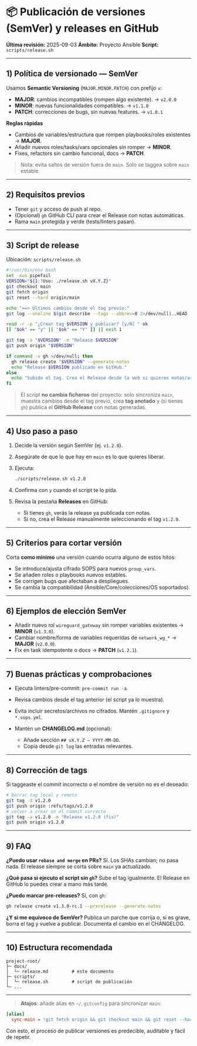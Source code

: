 # 📦 Publicación de versiones (SemVer) y releases en GitHub

**Última revisión:** 2025-09-03
**Ámbito:** Proyecto Ansible
**Script:** `scripts/release.sh`

---

## 1) Política de versionado — SemVer

Usamos **Semantic Versioning** (`MAJOR.MINOR.PATCH`) con prefijo `v`:

* **MAJOR**: cambios incompatibles (rompen algo existente). → `v2.0.0`
* **MINOR**: nuevas funcionalidades compatibles. → `v1.1.0`
* **PATCH**: correcciones de bugs, sin nuevas features. → `v1.0.1`

**Reglas rápidas**

* Cambios de variables/estructura que rompen playbooks/roles existentes → **MAJOR**.
* Añadir nuevos roles/tasks/vars opcionales sin romper → **MINOR**.
* Fixes, refactors sin cambio funcional, docs → **PATCH**.

> Nota: evita saltos de versión fuera de `main`. Solo se taggea sobre `main` estable.

---

## 2) Requisitos previos

* Tener `git` y acceso de push al repo.
* (Opcional) `gh` GitHub CLI para crear el Release con notas automáticas.
* Rama `main` protegida y verde (tests/linters pasan).

---

## 3) Script de release

Ubicación: `scripts/release.sh`

```bash
#!/usr/bin/env bash
set -euo pipefail
VERSION="${1:?Uso: ./release.sh vX.Y.Z}"
git checkout main
git fetch origin
git reset --hard origin/main

echo "==> Últimos cambios desde el tag previo:"
git log --oneline $(git describe --tags --abbrev=0 2>/dev/null)..HEAD || true

read -r -p "¿Crear tag $VERSION y publicar? [y/N] " ok
[[ "$ok" == "y" || "$ok" == "Y" ]] || exit 1

git tag -a "$VERSION" -m "Release $VERSION"
git push origin "$VERSION"

if command -v gh >/dev/null; then
  gh release create "$VERSION" --generate-notes
  echo "Release $VERSION publicado en GitHub."
else
  echo "Subido el tag. Crea el Release desde la web si quieres notas/artefactos."
fi
```

> El script **no cambia ficheros** del proyecto: solo sincroniza `main`, muestra cambios desde el tag previo, crea **tag anotado** y (si tienes `gh`) publica el **GitHub Release** con notas generadas.

---

## 4) Uso paso a paso

1. Decide la versión según SemVer (ej. `v1.2.0`).
2. Asegúrate de que lo que hay en `main` es lo que quieres liberar.
3. Ejecuta:

   ```bash
   ./scripts/release.sh v1.2.0
   ```
4. Confirma con `y` cuando el script te lo pida.
5. Revisa la pestaña **Releases** en GitHub:

   * Si tienes `gh`, verás la release ya publicada con notas.
   * Si no, crea el Release manualmente seleccionando el tag `v1.2.0`.

---

## 5) Criterios para cortar versión

Corta **como mínimo** una versión cuando ocurra alguno de estos hitos:

* Se introduce/ajusta cifrado SOPS para nuevos `group_vars`.
* Se añaden roles o playbooks nuevos estables.
* Se corrigen bugs que afectaban a despliegues.
* Se cambia la compatibilidad (Ansible/Core/colecciones/OS soportados).

---

## 6) Ejemplos de elección SemVer

* Añadir nuevo rol `wireguard_gateway` sin romper variables existentes → **MINOR** (`v1.3.0`).
* Cambiar nombre/forma de variables requeridas de `network_wg_*` → **MAJOR** (`v2.0.0`).
* Fix en task idempotente o docs → **PATCH** (`v1.2.1`).

---

## 7) Buenas prácticas y comprobaciones

* Ejecuta linters/pre-commit: `pre-commit run -a`.
* Revisa cambios desde el tag anterior (el script ya lo muestra).
* Evita incluir secretos/archivos no cifrados. Mantén `.gitignore` y `*.sops.yml`.
* Mantén un **CHANGELOG.md** (opcional):

  * Añade sección `## vX.Y.Z – YYYY-MM-DD`.
  * Copia desde `git log` las entradas relevantes.

---

## 8) Corrección de tags

Si taggeaste el commit incorrecto o el nombre de versión no es el deseado:

```bash
# borrar tag local y remoto
git tag -d v1.2.0
git push origin :refs/tags/v1.2.0
# volver a crear en el commit correcto
git tag -a v1.2.0 -m "Release v1.2.0 (fix)"
git push origin v1.2.0
```

---

## 9) FAQ

**¿Puedo usar `rebase and merge` en PRs?** Sí. Los SHAs cambian; no pasa nada. El release siempre se corta sobre `main` ya actualizado.

**¿Qué pasa si ejecuto el script sin `gh`?** Sube el tag igualmente. El Release en GitHub lo puedes crear a mano más tarde.

**¿Puedo marcar pre-releases?** Sí, con `gh`:

```bash
gh release create v1.3.0-rc.1 --prerelease --generate-notes
```

**¿Y si me equivoco de SemVer?** Publica un parche que corrija o, si es grave, borra el tag y vuelve a publicar. Documenta el cambio en el CHANGELOG.

---

## 10) Estructura recomendada

```
project-root/
├─ docs/
│  └─ release.md         # este documento
├─ scripts/
│  └─ release.sh         # script de publicación
└─ ...
```

---

> **Atajos**: añade alias en `~/.gitconfig` para sincronizar `main`:

```ini
[alias]
  sync-main = !git fetch origin && git checkout main && git reset --hard origin/main
```

Con esto, el proceso de publicar versiones es predecible, auditable y fácil de repetir.
